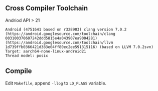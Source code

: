 
## Cross Compiler Toolchain  

Andriod API > 21

```  
Android (4751641 based on r328903) clang version 7.0.2 (https://android.googlesource.com/toolchain/clang 003100370607242ddd5815e4a043907ea9004281) (https://android.googlesource.com/toolchain/llvm 1d739ffb0366421d383e04ff80ec2ee591315116) (based on LLVM 7.0.2svn)
Target: aarch64-none-linux-android21
Thread model: posix
```

## Compile  

Edit `Makefile`, append `-llog` to `LD_FLAGS` variable.
